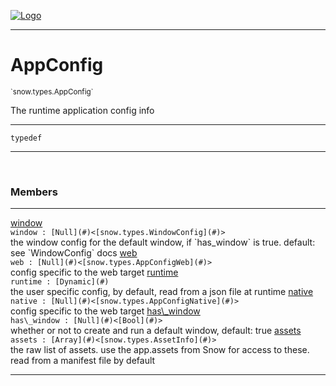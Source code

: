 
[![Logo](../../../images/logo.png)](../../../api/index.html)

---



<h1>AppConfig</h1>
<small>`snow.types.AppConfig`</small>

The runtime application config info

---

`typedef`

---

&nbsp;
&nbsp;



<h3>Members</h3> <hr/><span class="member apipage">
                <a name="window"><a class="lift" href="#window">window</a></a><div class="clear"></div><code class="signature apipage">window : [Null](#)&lt;[snow.types.WindowConfig](#)&gt;</code><br/></span>
            <span class="small_desc_flat">the window config for the default window, if `has_window` is true. default: see `WindowConfig` docs</span><span class="member apipage">
                <a name="web"><a class="lift" href="#web">web</a></a><div class="clear"></div><code class="signature apipage">web : [Null](#)&lt;[snow.types.AppConfigWeb](#)&gt;</code><br/></span>
            <span class="small_desc_flat">config specific to the web target</span><span class="member apipage">
                <a name="runtime"><a class="lift" href="#runtime">runtime</a></a><div class="clear"></div><code class="signature apipage">runtime : [Dynamic](#)</code><br/></span>
            <span class="small_desc_flat">the user specific config, by default, read from a json file at runtime</span><span class="member apipage">
                <a name="native"><a class="lift" href="#native">native</a></a><div class="clear"></div><code class="signature apipage">native : [Null](#)&lt;[snow.types.AppConfigNative](#)&gt;</code><br/></span>
            <span class="small_desc_flat">config specific to the web target</span><span class="member apipage">
                <a name="has_window"><a class="lift" href="#has_window">has\_window</a></a><div class="clear"></div><code class="signature apipage">has\_window : [Null](#)&lt;[Bool](#)&gt;</code><br/></span>
            <span class="small_desc_flat">whether or not to create and run a default window, default: true</span><span class="member apipage">
                <a name="assets"><a class="lift" href="#assets">assets</a></a><div class="clear"></div><code class="signature apipage">assets : [Array](#)&lt;[snow.types.AssetInfo](#)&gt;</code><br/></span>
            <span class="small_desc_flat">the raw list of assets. use the app.assets from Snow for access to these. read from a manifest file by default</span>







---

&nbsp;
&nbsp;
&nbsp;
&nbsp;
